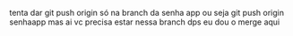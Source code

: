 tenta dar git push origin só na branch da senha app
ou seja 
git push origin senhaapp
mas ai vc precisa estar nessa branch 
dps eu dou o merge aqui
